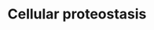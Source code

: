 ---
annotations:
- id: PW:0000101
  parent: regulatory pathway
  type: Pathway Ontology
  value: translation pathway
- id: PW:0000269
  parent: classic metabolic pathway
  type: Pathway Ontology
  value: protein folding pathway
authors:
- Annabaya
- Marvin M2
- Eweitz
- Egonw
citedin: ''
communities:
- ontox
description: In order to maintain protein homeostasis and cell function, cells are
  constantly synthesizing as well as degrading proteins. This is especially important
  when proteins are misfolded, due to extra- or intracellular stress or a genetic
  mutation, as this is the basis for many diseases. This pathway shows the major events
  which are involved in proteostasis.
last-edited: 2024-02-05
ndex: b54957ed-8b71-11eb-9e72-0ac135e8bacf
organisms:
- Homo sapiens
redirect_from:
- /index.php/Pathway:WP4918
- /instance/WP4918
- /instance/WP4918_r128404
revision: r128404
schema-jsonld:
- '@context': https://schema.org/
  '@id': https://wikipathways.github.io/pathways/WP4918.html
  '@type': Dataset
  creator:
    '@type': Organization
    name: WikiPathways
  description: In order to maintain protein homeostasis and cell function, cells are
    constantly synthesizing as well as degrading proteins. This is especially important
    when proteins are misfolded, due to extra- or intracellular stress or a genetic
    mutation, as this is the basis for many diseases. This pathway shows the major
    events which are involved in proteostasis.
  keywords:
  - CHIP
  - Hsp110
  - Hsp40
  - Hsp70
  - Hsp90
  - PFDN1
  - PFDN2
  - PFDN3
  - PFDN4
  - PFDN5
  - PFDN6
  license: CC0
  name: Cellular proteostasis
seo: CreativeWork
title: Cellular proteostasis
wpid: WP4918
---